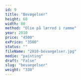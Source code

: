 ```yaml
---
id: 9
title: "Bevægelser"
height: 60
width: 80
method: "Olie på lærred i ramme"
year: 2010
price: "4500"
exPrice: "3500"
status: ""
fileName: "2010-bevaegelser.jpg"
medie: "painting"
draft: "False"
slug: "bevaegelser"
weight: "330"
---
```

